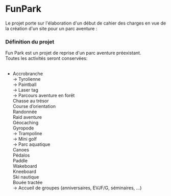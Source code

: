 # FunPark

Le projet porte sur l'élaboration d'un début de cahier des charges en vue de la création d'un site pour un parc aventure :

### Définition du projet

Fun Park est un projet de reprise d'un parc aventure préexistant.<br/>
Toutes les activités seront conservées:  
<br/>
- Accrobranche<br/>
-> Tyrolienne<br/>
-> Paintball<br/>
-> Laser tag<br/>
-> Parcours aventure en forêt<br/>
Chasse au trésor<br/>
Course d’orientation<br/>
Randonnée<br/>
Raid aventure<br/>
Géocaching<br/>
Gyropode<br/>
-> Trampoline<br/>
-> Mini golf<br/>
-> Parc aquatique<br/>
Canoes<br/>
Pédalos<br/>
Paddle<br/>
Wakeboard<br/>
Kneeboard<br/>
Ski nautique<br/>
Bouée tractée<br/>
-> Accueil de groupes (anniversaires, EVJF/G, séminaires, ...)